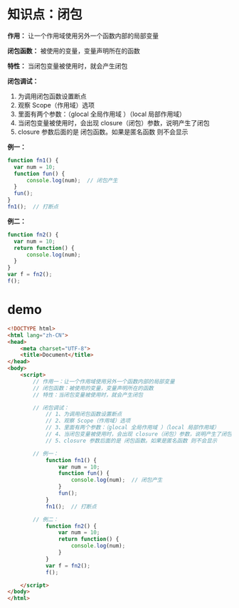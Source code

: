 # 知识点：闭包

**作用：** 让一个作用域使用另外一个函数内部的局部变量

**闭包函数：** 被使用的变量，变量声明所在的函数

**特性：** 当闭包变量被使用时，就会产生闭包

**闭包调试：**
1. 为调用闭包函数设置断点
2. 观察 Scope（作用域）选项
3. 里面有两个参数：（glocal 全局作用域 ）（local 局部作用域）
4. 当闭包变量被使用时，会出现 closure（闭包）参数，说明产生了闭包
5. closure 参数后面的是 闭包函数。如果是匿名函数 则不会显示

**例一：**
```js
function fn1() {
  var num = 10;
  function fun() {
      console.log(num);  // 闭包产生
  }
  fun();
}
fn1();  // 打断点
```

**例二：**
```js
function fn2() {
  var num = 10;
  return function() {
      console.log(num);
  }
}
var f = fn2();
f();
```

# demo
```html
<!DOCTYPE html>
<html lang="zh-CN">
<head>
    <meta charset="UTF-8">
    <title>Document</title>
</head>
<body>
    <script>
        // 作用一：让一个作用域使用另外一个函数内部的局部变量
        // 闭包函数：被使用的变量，变量声明所在的函数
        // 特性：当闭包变量被使用时，就会产生闭包

        // 闭包调试：
            // 1、为调用闭包函数设置断点
            // 2、观察 Scope（作用域）选项
            // 3、里面有两个参数：（glocal 全局作用域 ）（local 局部作用域）
            // 4、当闭包变量被使用时，会出现 closure（闭包）参数，说明产生了闭包
            // 5、closure 参数后面的是 闭包函数。如果是匿名函数 则不会显示

        // 例一：
            function fn1() {
                var num = 10;
                function fun() {
                    console.log(num);  // 闭包产生
                }
                fun();
            }
            fn1();  // 打断点

        // 例二：
            function fn2() {
                var num = 10;
                return function() {
                    console.log(num);
                }
            }
            var f = fn2();
            f();

    </script>
</body>
</html>
```